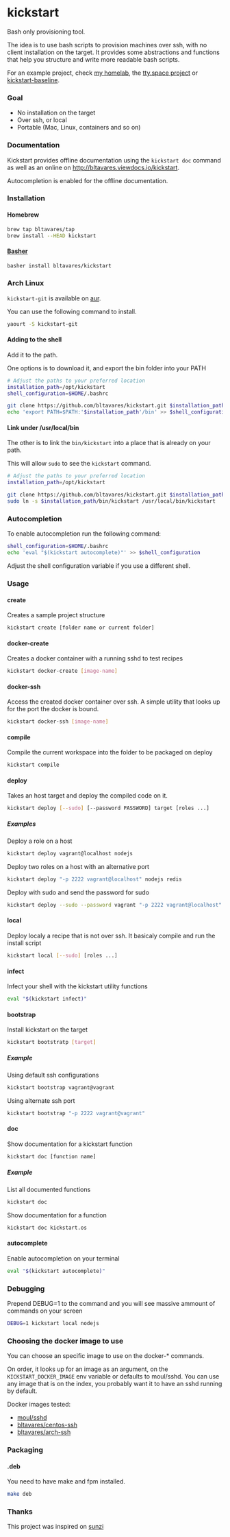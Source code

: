 # kickstart
Bash only provisioning tool.

The idea is to use bash scripts to provision machines over ssh, with no client installation on the target.
It provides some abstractions and functions that help you structure and write more readable bash scripts.

For an example project, check [my homelab](https://github.com/bltavares/homelab), the [tty.space project](https://github.com/bltavares/tty.space) or
[kickstart-baseline](https://github.com/bltavares/kickstart-baseline).

### Goal

* No installation on the target
* Over ssh, or local
* Portable (Mac, Linux, containers and so on)


### Documentation

Kickstart provides offline documentation using the `kickstart doc` command as well as an online on http://bltavares.viewdocs.io/kickstart.

Autocompletion is enabled for the offline documentation.

### Installation

#### Homebrew

```bash
brew tap bltavares/tap
brew install --HEAD kickstart
```

#### [Basher](https://github.com/basherpm/basher)

```bash
basher install bltavares/kickstart
```

### Arch Linux

`kickstart-git` is available on [aur](https://aur.archlinux.org/packages/kickstart-git).

You can use the following command to install.

```bash
yaourt -S kickstart-git
```

#### Adding to the shell

Add it to the path.

One options is to download it, and export the bin folder into your PATH
```bash
# Adjust the paths to your preferred location
installation_path=/opt/kickstart
shell_configuration=$HOME/.bashrc

git clone https://github.com/bltavares/kickstart.git $installation_path
echo 'export PATH=$PATH:'$installation_path'/bin' >> $shell_configuration
```

#### Link under /usr/local/bin

The other is to link the `bin/kickstart` into a place that is already on your path.

This will allow `sudo` to see the `kickstart` command.
```bash
# Adjust the paths to your preferred location
installation_path=/opt/kickstart

git clone https://github.com/bltavares/kickstart.git $installation_path
sudo ln -s $installation_path/bin/kickstart /usr/local/bin/kickstart
```

### Autocompletion

To enable autocompletion run the following command:

```bash
shell_configuration=$HOME/.bashrc
echo 'eval "$(kickstart autocomplete)"' >> $shell_configuration
```

Adjust the shell configuration variable if you use a different shell.

### Usage

#### create
Creates a sample project structure

```bash
kickstart create [folder name or current folder]
```

#### docker-create
Creates a docker container with a running sshd to test recipes

```bash
kickstart docker-create [image-name]
```

#### docker-ssh
Access the created docker container over ssh. A simple utility that looks up for the port the docker is bound.

```bash
kickstart docker-ssh [image-name]
```


#### compile
Compile the current workspace into the folder to be packaged on deploy

```bash
kickstart compile
```

#### deploy
Takes an host target and deploy the compiled code on it.

```bash
kickstart deploy [--sudo] [--password PASSWORD] target [roles ...]
```

##### Examples
Deploy a role on a host

```bash
kickstart deploy vagrant@localhost nodejs
```

Deploy two roles on a host with an alternative port

```bash
kickstart deploy "-p 2222 vagrant@localhost" nodejs redis
```

Deploy with sudo and send the password for sudo

```bash
kickstart deploy --sudo --password vagrant "-p 2222 vagrant@localhost" nodejs redis
```

#### local
Deploy localy a recipe that is not over ssh. It basicaly compile and run the install script

```bash
kickstart local [--sudo] [roles ...]
```

#### infect
Infect your shell with the kickstart utility functions

```bash
eval "$(kickstart infect)"
```

#### bootstrap
Install kickstart on the target

```bash
kickstart bootstratp [target]
```

##### Example
Using default ssh configurations

```bash
kickstart bootstrap vagrant@vagrant
```

Using alternate ssh port
```bash
kickstart bootstrap "-p 2222 vagrant@vagrant"
```

#### doc
Show documentation for a kickstart function

```bash
kickstart doc [function name]
```

##### Example
List all documented functions

```bash
kickstart doc
```

Show documentation for a function

```bash
kickstart doc kickstart.os
```

#### autocomplete
Enable autocompletion on your terminal

```bash
eval "$(kickstart autocomplete)"
```

### Debugging
Prepend DEBUG=1 to the command and you will see massive ammount of commands on your screen

```bash
DEBUG=1 kickstart local nodejs
```

### Choosing the docker image to use
You can choose an specific image to use on the docker-* commands.

On order, it looks up for an image as an argument, on the `KICKSTART_DOCKER_IMAGE` env variable or defaults to moul/sshd.
You can use any image that is on the index, you probably want it to have an sshd running by default.

Docker images tested:

* [moul/sshd](https://index.docker.io/u/moul/sshd/)
* [bltavares/centos-ssh](https://index.docker.io/u/bltavares/centos-ssh/)
* [bltavares/arch-ssh](https://index.docker.io/u/bltavares/arch-ssh/)

### Packaging

#### .deb
You need to have make and fpm installed.

```bash
make deb
```

### Thanks
This project was inspired on [sunzi](https://github.com/kenn/sunzi)
